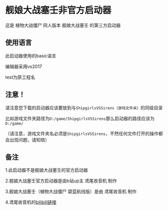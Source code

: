 # 舰娘大战塞壬非官方启动器

这是 植物大战僵尸 同人版本 舰娘大战塞壬 的第三方启动器

## 使用语言

此启动器使用的basic语言

编辑器采用vs2017

test为原工程名

## 注意！

请注意您下载的启动器应该要放到与```ShipgirlsVSSirens（游戏文件夹）```的同级目录

比如游戏文件夹路径为```D:/game/ShipgirlsVSSirens```那么启动器的路径应该为```D:/game/```

（请注意，游戏文件夹名必须是```ShipgirlsVSSirens```，不然任何文件打开的操作都会出现问题，请知晓）

## 备注

1.此启动器不是舰娘大战塞壬的官方启动器

2.舰娘大战塞壬官方启动器是由b站up主 鸢尾收音机 制作

3.舰娘大战塞壬（植物大战僵尸 碧蓝航线版）是由 鸢尾收音机 制作

4.鸢尾收音机的<a href="https://space.bilibili.com/41356186">bilibili链接</a>
